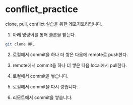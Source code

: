 # conflict_practice
clone, pull, conflict 실습을 위한 레포지토리입니다.

1. 아래 명령어를 통해 클론을 받는다.
```bash
git clone URL
```

2. 로컬에서 commit을 하나 더 쌓은 다음에 remote로 push한다.

3. remote에서 commit을 하나 더 쌓은 다음 local에서 pull한다.
4. 로컬에서 commit을 쌓습니다.
5. 로컬에서 commit을 다시 쌓습니다.
5. 리모트에서 commit을 쌓습니다.
